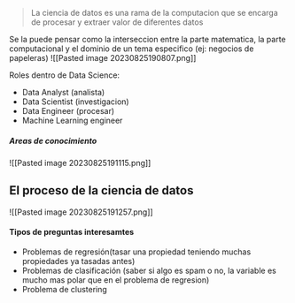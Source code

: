 > La ciencia de datos es una rama de la computacion que se encarga de procesar y extraer valor de diferentes datos


Se la puede pensar como la interseccion entre la parte matematica, la parte computacional y el dominio de un tema especifico (ej: negocios de papeleras)
![[Pasted image 20230825190807.png]]

Roles dentro de Data Science:
- Data Analyst (analista)
- Data Scientist (investigacion)
- Data Engineer (procesar)
- Machine Learning engineer

##### Areas de conocimiento
![[Pasted image 20230825191115.png]]


## El proceso de la ciencia de datos
![[Pasted image 20230825191257.png]]

#### Tipos de preguntas interesamtes
- Problemas de regresión(tasar una propiedad teniendo muchas propiedades ya tasadas antes)
- Problemas de clasificación (saber si algo es spam o no, la variable es mucho mas polar que en el problema de regresion)
- Problema de clustering